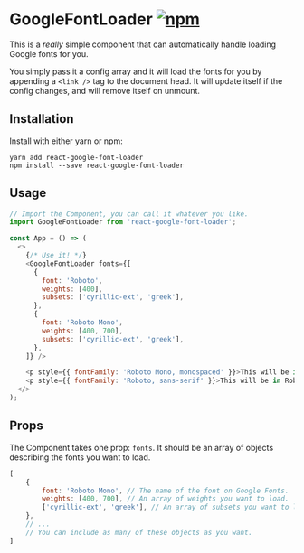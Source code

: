 # GoogleFontLoader [![npm](https://img.shields.io/npm/v/react-google-font-loader.svg?style=for-the-badge)](https://www.npmjs.com/package/react-google-font-loader)

This is a _really_ simple component that can automatically handle loading Google fonts for you.

You simply pass it a config array and it will load the fonts for you by appending a `<link />` tag to the document head. It will update itself if the config changes, and will remove itself on unmount.

## Installation

Install with either yarn or npm:

```
yarn add react-google-font-loader
npm install --save react-google-font-loader
```

## Usage

```JavaScript
// Import the Component, you can call it whatever you like.
import GoogleFontLoader from 'react-google-font-loader';

const App = () => (
  <>
    {/* Use it! */}
    <GoogleFontLoader fonts={[
      {
        font: 'Roboto',
        weights: [400],
        subsets: ['cyrillic-ext', 'greek'],
      },
      {
        font: 'Roboto Mono',
        weights: [400, 700],
        subsets: ['cyrillic-ext', 'greek'],
      },
    ]} />

    <p style={{ fontFamily: 'Roboto Mono, monospaced' }}>This will be in Roboto Mono!</p>
    <p style={{ fontFamily: 'Roboto, sans-serif' }}>This will be in Roboto!</p>
  </>
);
```

## Props

The Component takes one prop: `fonts`. It should be an array of objects describing the fonts you want to load.

```JavaScript
[
    {
        font: 'Roboto Mono', // The name of the font on Google Fonts.
        weights: [400, 700], // An array of weights you want to load.
        ['cyrillic-ext', 'greek'], // An array of subsets you want to load.
    },
    // ...
    // You can include as many of these objects as you want.
]
```
